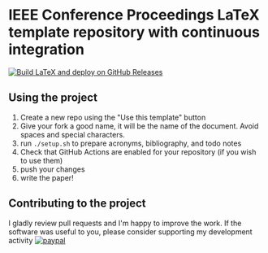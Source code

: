# IEEE Conference Proceedings LaTeX template repository with continuous integration  

[![Build LaTeX and deploy on GitHub Releases](https://github.com/DanySK/Template-LaTeX-IEEE-Conference-Proceedings/actions/workflows/build-and-deploy-latex.yml/badge.svg)](https://github.com/DanySK/Template-LaTeX-IEEE-Conference-Proceedings/actions/workflows/build-and-deploy-latex.yml)

## Using the project

1. Create a new repo using the "Use this template" button
2. Give your fork a good name, it will be the name of the document. Avoid spaces and special characters.
3. run `./setup.sh` to prepare acronyms, bibliography, and todo notes
4. Check that GitHub Actions are enabled for your repository (if you wish to use them)
5. push your changes
6. write the paper!

## Contributing to the project

I gladly review pull requests and I'm happy to improve the work.
If the software was useful to you, please consider supporting my development activity
[![paypal](https://www.paypalobjects.com/en_US/i/btn/btn_donate_SM.gif)](https://www.paypal.com/cgi-bin/webscr?cmd=_donations&business=5P4DSZE5DV4H2&currency_code=EUR)
